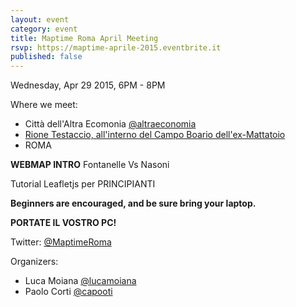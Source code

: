 ```yaml
---
layout: event
category: event
title: Maptime Roma April Meeting
rsvp: https://maptime-aprile-2015.eventbrite.it
published: false
---
```


Wednesday, Apr 29 2015, 6PM - 8PM

Where we meet:

  - Città dell'Altra Ecomonia <a href="http://twitter.com/altraeconomia">@altraeconomia</a>
- <a href="http://www.cittadellaltraeconomia.org/index.php?option=com_content&view=article&id=24&Itemid=176">Rione Testaccio, all'interno del Campo Boario dell'ex-Mattatoio</a>
- ROMA

__WEBMAP INTRO__
Fontanelle Vs Nasoni

Tutorial Leafletjs per PRINCIPIANTI

__Beginners are encouraged, and be sure bring your laptop.__

__PORTATE IL VOSTRO PC!__

Twitter: [@MaptimeRoma](http://twitter.com/MaptimeRoma)

Organizers:

- Luca Moiana [@lucamoiana](http://twitter.com/lucamoiana)
- Paolo Corti [@capooti](http://twitter.com/capooti)
